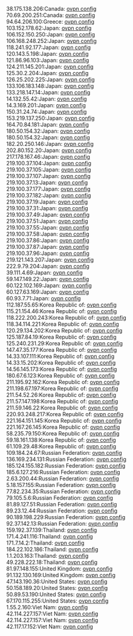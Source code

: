 38.175.138.206:Canada: [ovpn config](vpn/38_175_138_206.ovpn)  
70.69.200.251:Canada: [ovpn config](vpn/70_69_200_251.ovpn)  
94.64.206.100:Greece: [ovpn config](vpn/94_64_206_100.ovpn)  
103.152.178.62:Japan: [ovpn config](vpn/103_152_178_62.ovpn)  
106.152.150.250:Japan: [ovpn config](vpn/106_152_150_250.ovpn)  
106.168.248.252:Japan: [ovpn config](vpn/106_168_248_252.ovpn)  
118.241.92.177:Japan: [ovpn config](vpn/118_241_92_177.ovpn)  
120.143.5.198:Japan: [ovpn config](vpn/120_143_5_198.ovpn)  
121.86.96.103:Japan: [ovpn config](vpn/121_86_96_103.ovpn)  
124.211.145.201:Japan: [ovpn config](vpn/124_211_145_201.ovpn)  
125.30.2.204:Japan: [ovpn config](vpn/125_30_2_204.ovpn)  
126.25.202.225:Japan: [ovpn config](vpn/126_25_202_225.ovpn)  
133.106.183.148:Japan: [ovpn config](vpn/133_106_183_148.ovpn)  
133.218.147.14:Japan: [ovpn config](vpn/133_218_147_14.ovpn)  
14.132.55.42:Japan: [ovpn config](vpn/14_132_55_42.ovpn)  
14.3.169.201:Japan: [ovpn config](vpn/14_3_169_201.ovpn)  
150.31.24.74:Japan: [ovpn config](vpn/150_31_24_74.ovpn)  
153.219.137.250:Japan: [ovpn config](vpn/153_219_137_250.ovpn)  
164.70.84.181:Japan: [ovpn config](vpn/164_70_84_181.ovpn)  
180.50.154.32:Japan: [ovpn config](vpn/180_50_154_32.ovpn)  
180.50.154.32:Japan: [ovpn config](vpn/180_50_154_32.ovpn)  
182.20.250.146:Japan: [ovpn config](vpn/182_20_250_146.ovpn)  
202.80.152.20:Japan: [ovpn config](vpn/202_80_152_20.ovpn)  
217.178.167.46:Japan: [ovpn config](vpn/217_178_167_46.ovpn)  
219.100.37.104:Japan: [ovpn config](vpn/219_100_37_104.ovpn)  
219.100.37.105:Japan: [ovpn config](vpn/219_100_37_105.ovpn)  
219.100.37.107:Japan: [ovpn config](vpn/219_100_37_107.ovpn)  
219.100.37.13:Japan: [ovpn config](vpn/219_100_37_13.ovpn)  
219.100.37.177:Japan: [ovpn config](vpn/219_100_37_177.ovpn)  
219.100.37.182:Japan: [ovpn config](vpn/219_100_37_182.ovpn)  
219.100.37.19:Japan: [ovpn config](vpn/219_100_37_19.ovpn)  
219.100.37.31:Japan: [ovpn config](vpn/219_100_37_31.ovpn)  
219.100.37.49:Japan: [ovpn config](vpn/219_100_37_49.ovpn)  
219.100.37.51:Japan: [ovpn config](vpn/219_100_37_51.ovpn)  
219.100.37.55:Japan: [ovpn config](vpn/219_100_37_55.ovpn)  
219.100.37.58:Japan: [ovpn config](vpn/219_100_37_58.ovpn)  
219.100.37.86:Japan: [ovpn config](vpn/219_100_37_86.ovpn)  
219.100.37.87:Japan: [ovpn config](vpn/219_100_37_87.ovpn)  
219.100.37.96:Japan: [ovpn config](vpn/219_100_37_96.ovpn)  
219.121.143.207:Japan: [ovpn config](vpn/219_121_143_207.ovpn)  
222.9.79.204:Japan: [ovpn config](vpn/222_9_79_204.ovpn)  
39.111.4.69:Japan: [ovpn config](vpn/39_111_4_69.ovpn)  
59.147.149.22:Japan: [ovpn config](vpn/59_147_149_22.ovpn)  
60.122.102.169:Japan: [ovpn config](vpn/60_122_102_169.ovpn)  
60.127.63.169:Japan: [ovpn config](vpn/60_127_63_169.ovpn)  
60.93.7.71:Japan: [ovpn config](vpn/60_93_7_71.ovpn)  
112.187.55.65:Korea Republic of: [ovpn config](vpn/112_187_55_65.ovpn)  
115.21.154.46:Korea Republic of: [ovpn config](vpn/115_21_154_46.ovpn)  
118.222.200.243:Korea Republic of: [ovpn config](vpn/118_222_200_243.ovpn)  
118.34.114.221:Korea Republic of: [ovpn config](vpn/118_34_114_221.ovpn)  
120.29.134.202:Korea Republic of: [ovpn config](vpn/120_29_134_202.ovpn)  
125.187.84.19:Korea Republic of: [ovpn config](vpn/125_187_84_19.ovpn)  
125.240.231.29:Korea Republic of: [ovpn config](vpn/125_240_231_29.ovpn)  
147.47.35.177:Korea Republic of: [ovpn config](vpn/147_47_35_177.ovpn)  
14.33.107.111:Korea Republic of: [ovpn config](vpn/14_33_107_111.ovpn)  
14.33.15.202:Korea Republic of: [ovpn config](vpn/14_33_15_202.ovpn)  
14.56.145.173:Korea Republic of: [ovpn config](vpn/14_56_145_173.ovpn)  
180.67.6.123:Korea Republic of: [ovpn config](vpn/180_67_6_123.ovpn)  
211.195.92.162:Korea Republic of: [ovpn config](vpn/211_195_92_162.ovpn)  
211.198.67.197:Korea Republic of: [ovpn config](vpn/211_198_67_197.ovpn)  
211.54.52.26:Korea Republic of: [ovpn config](vpn/211_54_52_26.ovpn)  
211.57.147.198:Korea Republic of: [ovpn config](vpn/211_57_147_198.ovpn)  
211.59.146.22:Korea Republic of: [ovpn config](vpn/211_59_146_22.ovpn)  
220.93.248.217:Korea Republic of: [ovpn config](vpn/220_93_248_217.ovpn)  
221.164.151.145:Korea Republic of: [ovpn config](vpn/221_164_151_145.ovpn)  
221.167.26.145:Korea Republic of: [ovpn config](vpn/221_167_26_145.ovpn)  
58.235.79.150:Korea Republic of: [ovpn config](vpn/58_235_79_150.ovpn)  
59.18.161.138:Korea Republic of: [ovpn config](vpn/59_18_161_138.ovpn)  
61.109.29.48:Korea Republic of: [ovpn config](vpn/61_109_29_48.ovpn)  
109.184.24.67:Russian Federation: [ovpn config](vpn/109_184_24_67.ovpn)  
136.169.234.131:Russian Federation: [ovpn config](vpn/136_169_234_131.ovpn)  
185.124.155.182:Russian Federation: [ovpn config](vpn/185_124_155_182.ovpn)  
185.6.127.216:Russian Federation: [ovpn config](vpn/185_6_127_216.ovpn)  
2.63.200.44:Russian Federation: [ovpn config](vpn/2_63_200_44.ovpn)  
5.18.157.155:Russian Federation: [ovpn config](vpn/5_18_157_155.ovpn)  
77.82.234.35:Russian Federation: [ovpn config](vpn/77_82_234_35.ovpn)  
79.105.5.6:Russian Federation: [ovpn config](vpn/79_105_5_6.ovpn)  
81.89.127.51:Russian Federation: [ovpn config](vpn/81_89_127_51.ovpn)  
89.23.12.44:Russian Federation: [ovpn config](vpn/89_23_12_44.ovpn)  
90.189.198.229:Russian Federation: [ovpn config](vpn/90_189_198_229.ovpn)  
92.37.142.13:Russian Federation: [ovpn config](vpn/92_37_142_13.ovpn)  
159.192.37.139:Thailand: [ovpn config](vpn/159_192_37_139.ovpn)  
171.4.241.116:Thailand: [ovpn config](vpn/171_4_241_116.ovpn)  
171.7.14.2:Thailand: [ovpn config](vpn/171_7_14_2.ovpn)  
184.22.102.186:Thailand: [ovpn config](vpn/184_22_102_186.ovpn)  
1.1.203.163:Thailand: [ovpn config](vpn/1_1_203_163.ovpn)  
49.228.222.18:Thailand: [ovpn config](vpn/49_228_222_18.ovpn)  
81.97.148.155:United Kingdom: [ovpn config](vpn/81_97_148_155.ovpn)  
91.132.130.169:United Kingdom: [ovpn config](vpn/91_132_130_169.ovpn)  
47.143.190.36:United States: [ovpn config](vpn/47_143_190_36.ovpn)  
50.158.189.20:United States: [ovpn config](vpn/50_158_189_20.ovpn)  
50.89.53.190:United States: [ovpn config](vpn/50_89_53_190.ovpn)  
67.170.115.255:United States: [ovpn config](vpn/67_170_115_255.ovpn)  
1.55.2.160:Viet Nam: [ovpn config](vpn/1_55_2_160.ovpn)  
42.114.227.157:Viet Nam: [ovpn config](vpn/42_114_227_157.ovpn)  
42.114.227.157:Viet Nam: [ovpn config](vpn/42_114_227_157.ovpn)  
42.117.17.152:Viet Nam: [ovpn config](vpn/42_117_17_152.ovpn)  
